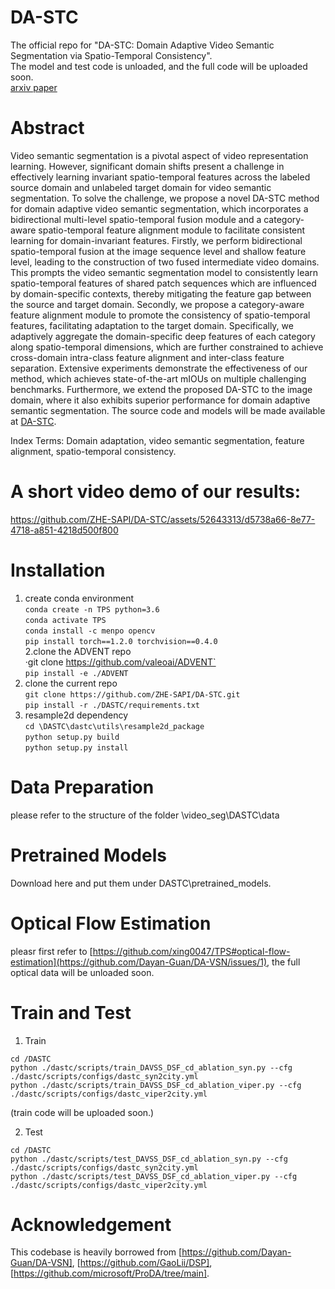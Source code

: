 # DA-STC
The official repo for "DA-STC: Domain Adaptive Video Semantic Segmentation via Spatio-Temporal Consistency".    
The model and test code is unloaded, and the full code will be uploaded soon.  
[arxiv paper](https://arxiv.org/abs/2311.13254)    


# Abstract
Video semantic segmentation is a pivotal aspect of video representation learning. However, significant domain shifts present a challenge in effectively learning invariant spatio-temporal features across the labeled source domain and unlabeled target domain for video semantic segmentation. To solve the challenge, we propose a novel DA-STC method for domain adaptive video semantic segmentation, which incorporates a bidirectional multi-level spatio-temporal fusion module and a category-aware spatio-temporal feature alignment module to facilitate consistent learning for domain-invariant features. Firstly, we perform bidirectional spatio-temporal fusion at the image sequence level and shallow feature level, leading to the construction of two fused intermediate video domains. This prompts the video semantic segmentation model to consistently learn spatio-temporal features of shared patch sequences which are influenced by domain-specific contexts, thereby mitigating the feature gap between the source and target domain. Secondly, we propose a category-aware feature alignment module to promote the consistency of spatio-temporal features, facilitating adaptation to the target domain. Specifically, we adaptively aggregate the domain-specific deep features of each category along spatio-temporal dimensions, which are further constrained to achieve cross-domain intra-class feature alignment and inter-class feature separation. Extensive experiments demonstrate the effectiveness of our method, which achieves state-of-the-art mIOUs on multiple challenging benchmarks. Furthermore, we extend the proposed DA-STC to the image domain, where it also exhibits superior performance for domain adaptive semantic segmentation. The source code and models will be made available at [DA-STC](https://github.com/ZHE-SAPI/DA-STC).

Index Terms: Domain adaptation, video semantic segmentation, feature alignment, spatio-temporal consistency.
  

# A short video demo of our results:
https://github.com/ZHE-SAPI/DA-STC/assets/52643313/d5738a66-8e77-4718-a851-4218d500f800


# Installation
1. create conda environment  
    `conda create -n TPS python=3.6`  
    `conda activate TPS`  
    `conda install -c menpo opencv`  
    `pip install torch==1.2.0 torchvision==0.4.0`  
2.clone the ADVENT repo  
    ·git clone https://github.com/valeoai/ADVENT`  
    `pip install -e ./ADVENT`  
3. clone the current repo   
    `git clone https://github.com/ZHE-SAPI/DA-STC.git`  
    `pip install -r ./DASTC/requirements.txt`  
4. resample2d dependency  
    `cd \DASTC\dastc\utils\resample2d_package`  
    `python setup.py build`  
    `python setup.py install`   

# Data Preparation  
please refer to the structure of the folder \video_seg\DASTC\data  

# Pretrained Models  
Download here and put them under  DASTC\pretrained_models.  

# Optical Flow Estimation  
pleasr first refer to [https://github.com/xing0047/TPS#optical-flow-estimation](https://github.com/Dayan-Guan/DA-VSN/issues/1), the full optical data will be unloaded soon.  

# Train and Test  
1. Train  
    
`cd /DASTC`  
`python ./dastc/scripts/train_DAVSS_DSF_cd_ablation_syn.py --cfg ./dastc/scripts/configs/dastc_syn2city.yml`   
`python ./dastc/scripts/train_DAVSS_DSF_cd_ablation_viper.py --cfg ./dastc/scripts/configs/dastc_viper2city.yml`    

(train code will be uploaded soon.)  

2. Test  

`cd /DASTC`  
`python ./dastc/scripts/test_DAVSS_DSF_cd_ablation_syn.py --cfg ./dastc/scripts/configs/dastc_syn2city.yml`  
`python ./dastc/scripts/test_DAVSS_DSF_cd_ablation_viper.py --cfg ./dastc/scripts/configs/dastc_viper2city.yml`  
 
# Acknowledgement  
This codebase is heavily borrowed from [https://github.com/Dayan-Guan/DA-VSN], [https://github.com/GaoLii/DSP], [https://github.com/microsoft/ProDA/tree/main].  
